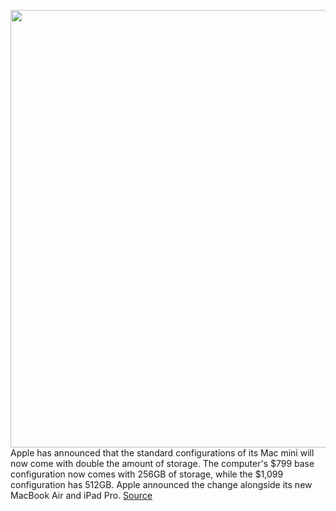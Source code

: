 <img src='https://cdn.vox-cdn.com/thumbor/vZC3z10tujX7TOoz4MCE4Az8QBg=/0x0:2040x1360/1200x800/filters:focal(857x517:1183x843)/cdn.vox-cdn.com/uploads/chorus_image/image/66517561/vpavic_181115_3086_0042.0.jpg' width='700px' /><br/>
Apple has announced that the standard configurations of its Mac mini will now come with double the amount of storage. The computer's $799 base configuration now comes with 256GB of storage, while the $1,099 configuration has 512GB. Apple announced the change alongside its new MacBook Air and iPad Pro.
<a href='https://www.theverge.com/2020/3/18/21184914/apple-mac-mini-storage-256gb-512gb-standard-configuration-price'> Source <a/>